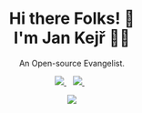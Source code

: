 
<h1 align='center'>
  Hi there Folks! 👋 <br />
  I'm Jan Kejř 👨‍💻
</h1>

<p align='center'>
  An Open-source Evangelist.
</p>

<p align='center'>
  
  <a href="https://www.linkedin.com/in/jan-kejr/">
    <img src="https://img.shields.io/badge/linkedin-%230077B5.svg?&style=for-the-badge&logo=linkedin&logoColor=white" />
  </a>&nbsp;&nbsp;
  <a href="https://jankejr.cz">
   <img src="https://img.shields.io/badge/website-000000?style=for-the-badge&logo=About.me&logoColor=white" />
  </a>&nbsp;&nbsp;

  <p align="center">
  <a href="https://skillicons.dev">
    <img src="https://skillicons.dev/icons?i=ansible,kubernetes,docker,grafana,prometheus,go,py" />
  </a>
</p>
  
</p>
